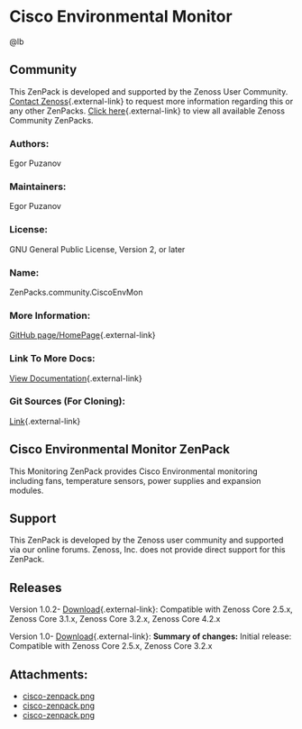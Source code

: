 # Cisco Environmental Monitor

@lb[](img/zenpack-cisco-zenpack.png)

## Community

This ZenPack is developed and supported by the Zenoss User Community.
[Contact Zenoss](https://tryit.zenoss.com/zenpack-contact/){.external-link} to
request more information regarding this or any other ZenPacks. [Click here](https://zenoss.com/product/zenpacks?f%5B0%5D=im_field_zenpack_category:1021){.external-link} to
view all available Zenoss Community ZenPacks.

### Authors:

Egor Puzanov

### Maintainers:

Egor Puzanov

### License:

GNU General Public License, Version 2, or later

### Name:

ZenPacks.community.CiscoEnvMon

### More Information:

[GitHub page/HomePage](http://community.zenoss.org/docs/DOC-10256){.external-link}

### Link To More Docs:

[View Documentation](http://community.zenoss.org/docs/DOC-10256){.external-link}

### Git Sources (For Cloning):

[Link](https://github.com/epuzanov/ZenPacks.community.CiscoEnvMon.git){.external-link}

## Cisco Environmental Monitor ZenPack

This Monitoring ZenPack provides Cisco Environmental monitoring
including fans, temperature sensors, power supplies and expansion
modules.

## Support

This ZenPack is developed by the Zenoss user community and supported via
our online forums. Zenoss, Inc. does not provide direct support for this
ZenPack.

## Releases

Version 1.0.2- [Download](https://storage.googleapis.com/zenpacks/ZenPacks.community.CiscoEnvMon/1.0.2/ZenPacks.community.CiscoEnvMon-1.0.2.egg){.external-link}:   Compatible with Zenoss Core 2.5.x, Zenoss Core 3.1.x, Zenoss Core
    3.2.x, Zenoss Core 4.2.x

<!-- -->

Version 1.0- [Download](https://storage.googleapis.com/zenpacks/ZenPacks.community.CiscoEnvMon/1.0/ZenPacks.community.CiscoEnvMon-1.0.egg){.external-link}:   **Summary of changes:** Initial release:   Compatible with Zenoss Core 2.5.x, Zenoss Core 3.2.x

## Attachments:

-   [cisco-zenpack.png](img/zenpack-cisco-zenpack.png)
-   [cisco-zenpack.png](img/zenpack-cisco-zenpack.png)
-   [cisco-zenpack.png](img/zenpack-cisco-zenpack.png)

